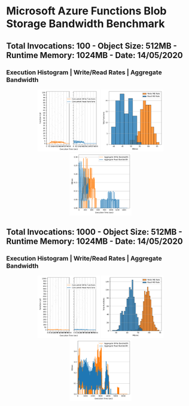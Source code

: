 # Microsoft Azure Functions Blob Storage Bandwidth Benchmark

## Total Invocations: 100 - Object Size: 512MB - Runtime Memory: 1024MB - Date: 14/05/2020
### Execution Histogram | Write/Read Rates | Aggregate Bandwidth
<p align="center">
  <img width="33%" src="100_execution.png"></img>
  <img width="33%" src="100_rates.png"></img>
  <img width="33%" src="100_agg_bdwth.png"></img>
</p>


## Total Invocations: 1000 - Object Size: 512MB - Runtime Memory: 1024MB - Date: 14/05/2020
### Execution Histogram | Write/Read Rates | Aggregate Bandwidth
<p align="center">
  <img width="33%" src="1000_execution.png"></img>
  <img width="33%" src="1000_rates.png"></img>
  <img width="33%" src="1000_agg_bdwth.png"></img>
</p>